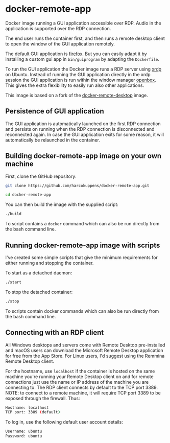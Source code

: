 # docker-remote-app

Docker image running a GUI application accessible over RDP. Audio in the application is supported over the RDP connection.

The end user runs the container first, and then runs a remote desktop client to open the window of the GUI application remotely. 

The default GUI application is [firefox](http://mozilla.org/firefox/). But you can easily adapt it
by installing a custom gui app in `bin/guiprogram` by adapting the `Dockerfile`.

To run the GUI application the Docker image runs a RDP server using [xrdp](http://xrdp.org) on Ubuntu. Instead of running the GUI application directly in the xrdp session the GUI application is run within the window manager [openbox](http://openbox.org/). This gives the extra flexibility to easily run also other applications. 

This image is based on a fork of the [docker-remote-desktop](https://github.com/scottyhardy/docker-remote-desktop/) image.


## Persistence of GUI application

The GUI application is automatically launched on the first RDP connection and persists on running when the RDP connection is disconnected and reconnected again. In case the GUI application exits for some reason, it will automatically be relaunched in the container.



## Building docker-remote-app image on your own machine

First, clone the GitHub repository:

```bash
git clone https://github.com/harcokuppens/docker-remote-app.git

cd docker-remote-app
```

You can then build the image with the supplied script:

```bash
./build
```

To script contains a `docker` command which can also be run directly from the bash command line. 


## Running docker-remote-app image with scripts

I've created some simple scripts that give the minimum requirements for either running and stopping the container.


To start as a detached daemon:

```bash
./start
```

To stop the detached container:

```bash
./stop
```
To scripts contain docker commands which can also be run directly from the bash command line. 

## Connecting with an RDP client

All Windows desktops and servers come with Remote Desktop pre-installed and macOS users can download the Microsoft Remote Desktop application for free from the App Store.  For Linux users, I'd suggest using the Remmina Remote Desktop client.

For the hostname, use `localhost` if the container is hosted on the same machine you're running your Remote Desktop client on and for remote connections just use the name or IP address of the machine you are connecting to. The RDP client connects by default to  the TCP port 3389. 
NOTE: to connect to a remote machine, it will require TCP port 3389 to be exposed through the firewall. Thus:

```bash
Hostname: localhost
TCP port: 3389 (default)
```

To log in, use the following default user account details:

```bash
Username: ubuntu
Password: ubuntu
```

